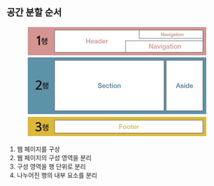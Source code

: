 <div>
    <h2>
        공간 분할 순서
    </h2>
    <div align = "center">
    	<img src= "../assets/README/image-20220511233128554.png" alt="경로 재지정">
    </div>
    <ol>
        <li>웹 페이지를 구상</li>
        <li>웹 페이지의 구성 영역을 분리</li>
        <li>구성 영역을 행 단위로 분리</li>
        <li>나누어진 행의 내부 요소를 분리</li>
    </ol>
</div>
